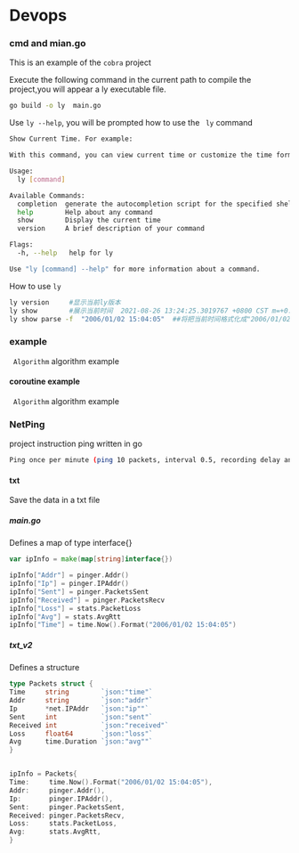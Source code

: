 # Devops

### cmd and mian.go

This is an example of the `cobra` project

Execute the following command in the current path to compile the project,you will appear a ly executable file.

```bash
go build -o ly  main.go
```

Use `ly --help`, you will be prompted how to use the ` ly` command

```bash
Show Current Time. For example:

With this command, you can view current time or customize the time format.

Usage:
  ly [command]

Available Commands:
  completion  generate the autocompletion script for the specified shell
  help        Help about any command
  show        Display the current time
  version     A brief description of your command

Flags:
  -h, --help   help for ly

Use "ly [command] --help" for more information about a command.
```

How to use `ly`

```bash
ly version     #显示当前ly版本
ly show        #展示当前时间  2021-08-26 13:24:25.3019767 +0800 CST m=+0.018521101
ly show parse -f  "2006/01/02 15:04:05"  ##将把当前时间格式化成"2006/01/02 15:04:05" 2021/08/26 13:26:55
```

### example

` Algorithm` algorithm example

#### coroutine example

` Algorithm` algorithm example

### NetPing

project instruction ping written in go

```bash
Ping once per minute (ping 10 packets, interval 0.5, recording delay and packet loss)
 ```

#### txt
Save the data in a txt file

##### main.go
Defines a map of type interface{}

```go
var ipInfo = make(map[string]interface{})

ipInfo["Addr"] = pinger.Addr()
ipInfo["Ip"] = pinger.IPAddr()
ipInfo["Sent"] = pinger.PacketsSent
ipInfo["Received"] = pinger.PacketsRecv
ipInfo["Loss"] = stats.PacketLoss
ipInfo["Avg"] = stats.AvgRtt
ipInfo["Time"] = time.Now().Format("2006/01/02 15:04:05")
```

##### txt_v2

Defines a structure

```go
type Packets struct {
Time     string        `json:"time"`
Addr     string        `json:"addr"`
Ip       *net.IPAddr   `json:"ip""`
Sent     int           `json:"sent"`
Received int           `json:"received"`
Loss     float64       `json:"loss"`
Avg      time.Duration `json:"avg""`
}


ipInfo = Packets{
Time:     time.Now().Format("2006/01/02 15:04:05"),
Addr:     pinger.Addr(),
Ip:       pinger.IPAddr(),
Sent:     pinger.PacketsSent,
Received: pinger.PacketsRecv,
Loss:     stats.PacketLoss,
Avg:      stats.AvgRtt,
}
```

